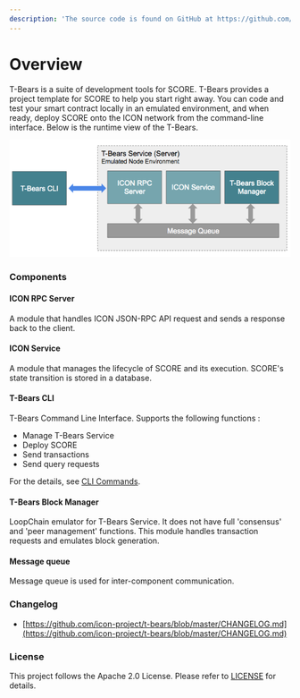 ```yaml
---
description: 'The source code is found on GitHub at https://github.com/icon-project/t-bears'
---
```


# Overview

T-Bears is a suite of development tools for SCORE. T-Bears provides a project template for SCORE to help you start right away. You can code and test your smart contract locally in an emulated environment, and when ready, deploy SCORE onto the ICON network from the command-line interface. Below is the runtime view of the T-Bears.

![](../.gitbook/assets/d5ebfe7-tbears.png)

### Components

#### ICON RPC Server

A module that handles ICON JSON-RPC API request and sends a response back to the client.

#### ICON Service

A module that manages the lifecycle of SCORE and its execution. SCORE's state transition is stored in a database.

#### T-Bears CLI

T-Bears Command Line Interface. Supports the following functions :

* Manage T-Bears Service
* Deploy SCORE
* Send transactions
* Send query requests

For the details, see [CLI Commands](cli-commands.md).

#### T-Bears Block Manager

LoopChain emulator for T-Bears Service. It does not have full 'consensus' and 'peer management' functions. This module handles transaction requests and emulates block generation.

#### Message queue

Message queue is used for inter-component communication.

### Changelog

* [https://github.com/icon-project/t-bears/blob/master/CHANGELOG.md](https://github.com/icon-project/t-bears/blob/master/CHANGELOG.md)

### License

This project follows the Apache 2.0 License. Please refer to [LICENSE](https://www.apache.org/licenses/LICENSE-2.0) for details.

